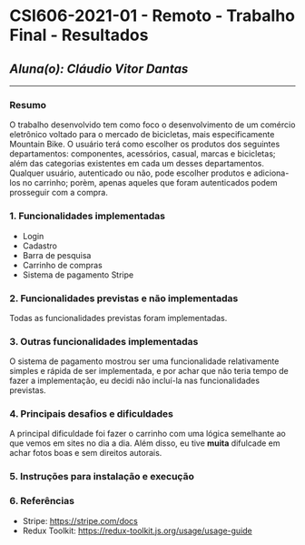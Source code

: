 # **CSI606-2021-01 - Remoto - Trabalho Final - Resultados**
## *Aluna(o): Cláudio Vitor Dantas*

--------------

<!-- Este documento tem como objetivo apresentar o projeto desenvolvido, considerando o que foi definido na proposta e o produto final. -->

### Resumo

O trabalho desenvolvido tem como foco o desenvolvimento de um comércio eletrônico voltado para o mercado de bicicletas, mais especificamente Mountain Bike. O usuário terá como escolher os produtos dos seguintes departamentos: componentes, acessórios, casual, marcas e bicicletas; além das categorias existentes em cada um desses departamentos. Qualquer usuário, autenticado ou não, pode escolher produtos e adiciona-los no carrinho; porèm, apenas aqueles que foram autenticados podem prosseguir com a compra.

### 1. Funcionalidades implementadas
* Login </br>
* Cadastro
* Barra de pesquisa
* Carrinho de compras
* Sistema de pagamento Stripe
  
### 2. Funcionalidades previstas e não implementadas
Todas as funcionalidades previstas foram implementadas.
### 3. Outras funcionalidades implementadas
O sistema de pagamento mostrou ser uma funcionalidade relativamente simples e rápida de ser implementada, e por achar que não teria tempo de fazer a implementação, eu decidi não incluí-la nas funcionalidades previstas.
### 4. Principais desafios e dificuldades
A principal dificuldade foi fazer o carrinho com uma lógica semelhante ao que vemos em sites no dia a dia. Além disso, eu tive **muita** difulcade em achar fotos boas e sem direitos autorais.

### 5. Instruções para instalação e execução
<!-- Descrever o que deve ser feito para instalar (ou baixar) a aplicação, o que precisa ser configurando (parâmetros, banco de dados e afins) e como executá-la. -->

### 6. Referências
* Stripe: https://stripe.com/docs
* Redux Toolkit: https://redux-toolkit.js.org/usage/usage-guide

